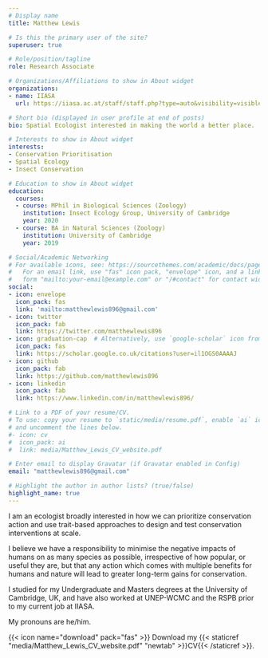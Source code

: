 ```yaml
---
# Display name
title: Matthew Lewis

# Is this the primary user of the site?
superuser: true

# Role/position/tagline
role: Research Associate

# Organizations/Affiliations to show in About widget
organizations:
- name: IIASA
  url: https://iiasa.ac.at/staff/staff.php?type=auto&visibility=visible&search=true&login=lewism

# Short bio (displayed in user profile at end of posts)
bio: Spatial Ecologist interested in making the world a better place.

# Interests to show in About widget
interests:
- Conservation Prioritisation
- Spatial Ecology
- Insect Conservation

# Education to show in About widget
education:
  courses:
  - course: MPhil in Biological Sciences (Zoology)
    institution: Insect Ecology Group, University of Cambridge
    year: 2020
  - course: BA in Natural Sciences (Zoology)
    institution: University of Cambridge
    year: 2019

# Social/Academic Networking
# For available icons, see: https://sourcethemes.com/academic/docs/page-builder/#icons
#   For an email link, use "fas" icon pack, "envelope" icon, and a link in the
#   form "mailto:your-email@example.com" or "/#contact" for contact widget.
social:
- icon: envelope
  icon_pack: fas
  link: 'mailto:matthewlewis896@gmail.com'
- icon: twitter
  icon_pack: fab
  link: https://twitter.com/matthewlewis896
- icon: graduation-cap  # Alternatively, use `google-scholar` icon from `ai` icon pack
  icon_pack: fas
  link: https://scholar.google.co.uk/citations?user=il1OGS0AAAAJ
- icon: github
  icon_pack: fab
  link: https://github.com/matthewlewis896
- icon: linkedin
  icon_pack: fab
  link: https://www.linkedin.com/in/matthewlewis896/

# Link to a PDF of your resume/CV.
# To use: copy your resume to `static/media/resume.pdf`, enable `ai` icons in `params.toml`, 
# and uncomment the lines below.
#- icon: cv
#  icon_pack: ai
#  link: media/Matthew_Lewis_CV_website.pdf

# Enter email to display Gravatar (if Gravatar enabled in Config)
email: "matthewlewis896@gmail.com"

# Highlight the author in author lists? (true/false)
highlight_name: true
---
```


I am an ecologist broadly interested in how we can prioritize conservation action and use trait-based approaches to design and test  conservation interventions at scale. 

I believe we have a responsibility to minimise the negative impacts of humans on as many species as possible, irrespective of how popular, or useful they are, but that any action which comes with multiple benefits for humans and nature will lead to greater long-term gains for conservation.

I studied for my Undergraduate and Masters degrees at the University of Cambridge, UK, and have also worked at UNEP-WCMC and the RSPB prior to my current job at IIASA.

My pronouns are he/him.

{{< icon name="download" pack="fas" >}} Download my {{< staticref "media/Matthew_Lewis_CV_website.pdf" "newtab" >}}CV{{< /staticref >}}.
